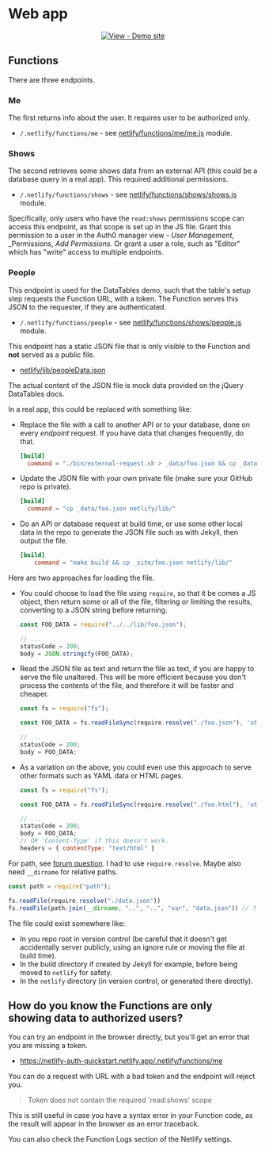 # Web app

<div align="center">

[![View - Demo site](https://img.shields.io/badge/View-Demo_site-2ea44f?style=for-the-badge)](https://netlify-auth-quickstart.netlify.app/)

</div>


## Functions

There are three endpoints.

### Me

The first returns info about the user. It requires user to be authorized only.

- `/.netlify/functions/me` - see [netlify/functions/me/me.js](/netlify/functions/me/me.js) module.

### Shows

The second retrieves some shows data from an external API (this could be a database query in a real app). This required additional permissions.

- `/.netlify/functions/shows` - see [netlify/functions/shows/shows.js](/netlify/functions/shows/shows.js) module.

Specifically, only users who have the `read:shows` permissions scope can access this endpoint, as that scope is set up in the JS file. Grant this permission to a user in the Auth0 manager view - _User Management_, _Permissions, _Add Permissions_. Or grant a user a role, such as "Editor" which has "write" access to multiple endpoints.

### People

This endpoint is used for the DataTables demo, such that the table's setup step requests the Function URL, with a token. The Function serves this JSON to the requester, if they are authenticated.

- `/.netlify/functions/people` - see [netlify/functions/shows/people.js](/netlify/functions/shows/people.js) module.

This endpoint has a static JSON file that is only visible to the Function and **not** served as a public file.

- [netlify/lib/peopleData.json](/netlify/lib/peopleData.json)

The actual content of the JSON file is mock data provided on the jQuery DataTables docs.

In a real app, this could be replaced with something like:

- Replace the file with a call to another API or to your database, done on every _endpoint_ request. If you have data that changes frequently, do that.
    ```toml
    [build]
      command = "./bin/external-request.sh > _data/foo.json && cp _data/foo.json netlify/lib/"
    ```
- Update the JSON file with your own private file (make sure your GitHub repo is private).
    ```toml
    [build]
      command = "cp _data/foo.json netlify/lib/"
    ```
- Do an API or database request at build time, or use some other local data in the repo to generate the JSON file such as with Jekyll, then output the file.
    ```toml
    [build]
        command = "make build && cp _site/foo.json netlify/lib/"
    ```

Here are two approaches for loading the file.

- You could choose to load the file using `require`, so that it be comes a JS object, then return some or all of the file, filtering or limiting the results, converting to a JSON string before returning.
    ```javascript
    const FOO_DATA = require("../../lib/foo.json");

    // ...
    statusCode = 200;
    body = JSON.stringify(FOO_DATA);
    ```
- Read the JSON file as text and return the file as text, if you are happy to serve the file unaltered. This will be more efficient because you don't process the contents of the file, and therefore it will be faster and cheaper.
    ```javascript
    const fs = require("fs");

    const FOO_DATA = fs.readFileSync(require.resolve("./foo.json"), 'utf-8');

    // ...
    statusCode = 200;
    body = FOO_DATA;
    ```
- As a variation on the above, you could even use this approach to serve other formats such as YAML data or HTML pages.
    ```javascript
    const fs = require("fs");

    const FOO_DATA = fs.readFileSync(require.resolve("./foo.html"), 'utf-8');

    // ...
    statusCode = 200;
    body = FOO_DATA;
    // OR 'Content-Type' if this doesn't work.
    headers = { contentType: "text/html" }
    ```

For path, see [forum question](https://answers.netlify.com/t/hosting-a-file-along-with-my-function/1527). I had to use `require.resolve`. Maybe also need `__dirname` for relative paths.

```javascript
const path = require("path");

fs.readFile(require.resolve("./data.json"))
fs.readFile(path.join(__dirname, "..", "..", "var", "data.json")) // ?
```

The file could exist somewhere like:

- In you repo root in version control (be careful that it doesn't get accidentally server publicly, using an ignore rule or moving the file at build time).
- In the build directory if created by Jekyll for example, before being moved to `netlify` for safety.
- In the `netlify` directory (in version control, or generated there directly).


## How do you know the Functions are only showing data to authorized users?

You can try an endpoint in the browser directly, but you'll get an error that you are missing a token.

- https://netlify-auth-quickstart.netlify.app/.netlify/functions/me

You can do a request with URL with a bad token and the endpoint will reject you.

> Token does not contain the required 'read:shows' scope

This is still useful in case you have a syntax error in your Function code, as the result will appear in the browser as an error traceback.

You can also check the Function Logs section of the Netlify settings.
